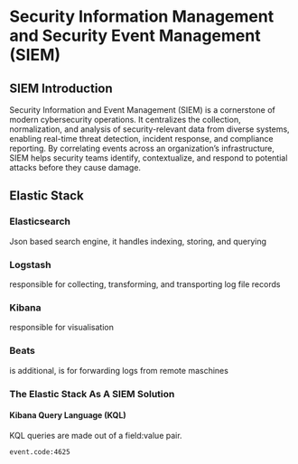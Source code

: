 # Security Information Management and Security Event Management (SIEM)
## SIEM Introduction
Security Information and Event Management (SIEM) is a cornerstone of modern cybersecurity operations. It centralizes the collection, normalization, and analysis of security-relevant data from diverse systems, enabling real-time threat detection, incident response, and compliance reporting. By correlating events across an organization’s infrastructure, SIEM helps security teams identify, contextualize, and respond to potential attacks before they cause damage.

## Elastic Stack
### Elasticsearch
Json based search engine, it handles indexing, storing, and querying
### Logstash
responsible for collecting, transforming, and transporting log file records
### Kibana
responsible for visualisation
### Beats
is additional, is for forwarding logs from remote maschines
### The Elastic Stack As A SIEM Solution
#### Kibana Query Language (KQL)
KQL queries are made out of a field:value pair.
```
event.code:4625
```